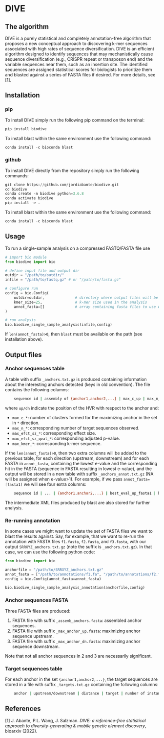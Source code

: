 # DIVE

## The algorithm

DIVE is a purely statistical and completely annotation-free algorithm that proposes a new conceptual approach to discovering k-mer sequences associated with high rates of sequence diversification. DIVE is an efficient algorithm designed to identify sequences that may mechanistically cause sequence diversification (e.g., CRISPR repeat or transposon end) and the variable sequences near them, such as an insertion site. The identified sequences are assigned statistical scores for biologists to prioritize them and blasted against a series of FASTA files if desired. For more details, see [1].

## Installation

### pip

To install DIVE simply run the following pip command on the terminal:

```bash
pip install biodive
```

To install blast within the same environment use the following command:

```python
conda install -c bioconda blast
```

### github

To install DIVE directly from the repository simply run the following commands:

```python
git clone https://github.com/jordiabante/biodive.git
cd biodive
conda create -n biodive python=3.6.8
conda activate biodive
pip install -e .
```

To install blast within the same environment use the following command:

```python
conda install -c bioconda blast
```

## Usage

To run a single-sample analysis on a compressed FASTQ/FASTA file use

```python
# import bio module
from biodive import bio

# define input file and output dir
outdir = "/path/to/outdir/"
infile = "/path/to/fastq.gz" # or "/path/to/fasta.gz"

# configure run
config = bio.Config(
    outdir=outdir,              # directory where output files will be stored
    kmer_size=25,               # k-mer size used in the analysis
    annot_fasta=[]              # array containing fasta files to use with blast
)

# run analysis
bio.biodive_single_sample_analysis(infile,config)
```

If `len(annot_fasta)>0`, then `blast` must be available on the path (see installation above).

## Output files

### Anchor sequences table

A table with suffix `_anchors.txt.gz` is produced containing information about the interesting anchors detected (keys in old convention). The file contains the following columns:

```bash
    sequence id | assembly of {anchor1,anchor2,...} | max_c_up | max_n_up | max_efct_sz_up | max_efct_sz_qval_up | max_kmer_up | max_c_dn | max_n_dn | max_efct_sz_dn | max_efct_sz_qval_dn | max_kmer_dn | A% | C% | G% | T% | {anchor1,anchor2,...}
```

where `up/dn` indicate the position of the HVR with respect to the anchor and:

* `max_c_*`: number of clusters formed for the maximizing anchor in the set in `*` direction.
* `max_n_*`: corresponding number of target sequences observed.
* `max_efct_sz_*`: corresponding effect size.
* `max_efct_sz_qval_*`: corresponding adjusted p-value.
* `max_kmer_*`: corresponding k-mer sequence.

If the `len(annot_fasta)>0`, then two extra columns will be added to the previous table, for each direction (upstream, downstream) and for each FASTA in `annot_fasta`, containing the lowest e-value and the corresponding hit in the FASTA (sequence in FASTA resulting in lowest e-value), and the output will be stored in a new table with suffix `_anchors_annot.txt.gz` (NA will be assigned when e-value>1). For example, if we pass `annot_fasta=[fasta1]` we will see four extra columns:

```bash
    sequence id | ... | {anchor1,anchor2,...} | best_eval_up_fasta1 | best_hit_up_fasta1 | best_eval_dn_fasta1 | best_hit_dn_fasta1 
```

The intermediate XML files produced by blast are also stored for further analysis.

### Re-running annotation

In some cases we might want to update the set of FASTA files we want to blast the results against. Say, for example, that we want to re-run the annotation with FASTA files `f1.fasta`, `f2.fasta`, and `f3.fasta`, with our output `SRRXYZ_anchors.txt.gz` (note the suffix is `_anchors.txt.gz`). In that case, we can use the following python code:

```python
from biodive import bio

anchorfile = "/path/to/SRRXYZ_anchors.txt.gz"
annot_fasta = ["/path/to/annotations/f1.fa", "/path/to/annotations/f2.fa", "/path/to/annotations/f3.fa"]
config = bio.Config(annot_fasta=annot_fasta)

bio.biodive_single_sample_analysis_annotation(anchorfile,config)
```

### Anchor sequences FASTA

Three FASTA files are produced:

1. FASTA file with suffix `_assemb_anchors.fasta`: assembled anchor sequences.
2. FASTA file with suffix `_max_anchor_up.fasta`: maximizing anchor sequence upstream.
3. FASTA file with suffix `_max_anchor_dn.fasta`: maximizing anchor sequence downstream.

Note that not all anchor sequences in 2 and 3 are necessarily significant.

### Target sequences table

For each anchor in the set `{anchor1,anchor2,...}`, the target sequences are stored in a file with suffix `_targets.txt.gz` containing the following columns:

```bash
    anchor | upstream/downstream | distance | target | number of instances observed
```

## References

[1] J. Abante, P.L. Wang, J. Salzman. *DIVE: a reference-free statistical approach to diversity-generating & mobile genetic element discovery*, bioarxiv (2022).
